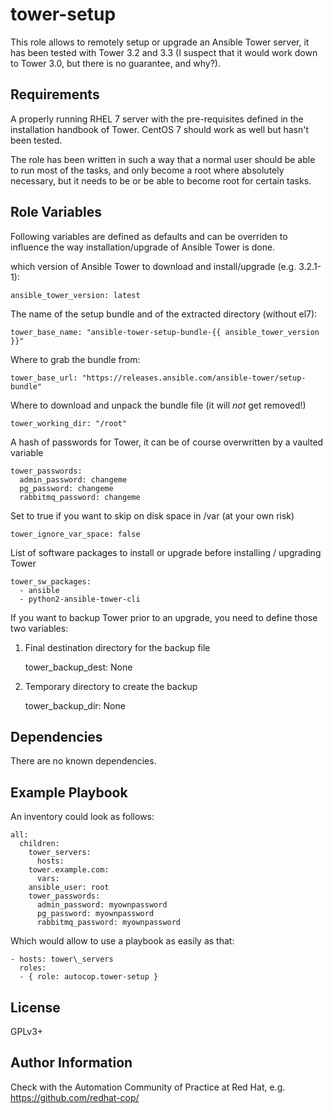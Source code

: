 tower-setup
===========

This role allows to remotely setup or upgrade an Ansible Tower server, it has been tested with Tower 3.2 and 3.3 (I suspect that it would work down to Tower 3.0, but there is no guarantee, and why?).

Requirements
------------

A properly running RHEL 7 server with the pre-requisites defined in the installation handbook of Tower. CentOS 7 should work as well but hasn't been tested.

The role has been written in such a way that a normal user should be able to run most of the tasks, and only become a root where absolutely necessary, but it needs to be or be able to become root for certain tasks.

Role Variables
--------------

Following variables are defined as defaults and can be overriden to influence the way installation/upgrade of Ansible Tower is done.

which version of Ansible Tower to download and install/upgrade (e.g. 3.2.1-1):

	ansible_tower_version: latest

The name of the setup bundle and of the extracted directory (without el7):

	tower_base_name: "ansible-tower-setup-bundle-{{ ansible_tower_version }}"

Where to grab the bundle from:

	tower_base_url: "https://releases.ansible.com/ansible-tower/setup-bundle"

Where to download and unpack the bundle file (it will _not_ get removed!)

	tower_working_dir: "/root"

A hash of passwords for Tower, it can be of course overwritten by a vaulted variable

	tower_passwords:
	  admin_password: changeme
	  pg_password: changeme
	  rabbitmq_password: changeme

Set to true if you want to skip on disk space in /var (at your own risk)

	tower_ignore_var_space: false

List of software packages to install or upgrade before installing / upgrading Tower

	tower_sw_packages:
	  - ansible
	  - python2-ansible-tower-cli

If you want to backup Tower prior to an upgrade, you need to define those two variables:

1. Final destination directory for the backup file

	tower_backup_dest: None

2. Temporary directory to create the backup

	tower_backup_dir: None

Dependencies
------------

There are no known dependencies. 

Example Playbook
----------------

An inventory could look as follows:

	all:
	  children:
	    tower_servers:
	      hosts:
		tower.example.com:
	      vars:
		ansible_user: root
		tower_passwords:
		  admin_password: myownpassword
		  pg_password: myownpassword
		  rabbitmq_password: myownpassword

Which would allow to use a playbook as easily as that:

	- hosts: tower\_servers
	  roles:
	  - { role: autocop.tower-setup }

License
-------

GPLv3+

Author Information
------------------

Check with the Automation Community of Practice at Red Hat,
e.g. https://github.com/redhat-cop/
